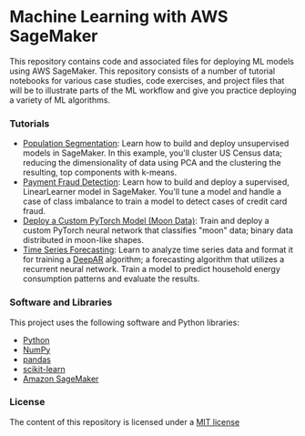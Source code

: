 # Machine Learning with AWS SageMaker
This repository contains code and associated files for deploying ML models using AWS SageMaker. This repository consists of a number of tutorial notebooks for various case studies, code exercises, and project files that will be to illustrate parts of the ML workflow and give you practice deploying a variety of ML algorithms.

### Tutorials

* [Population Segmentation](https://github.com/DanielWeller/Machine-Learning-with-AWS-SageMaker/tree/main/ML_SageMaker_Studies-master/Population_Segmentation): Learn how to build and deploy unsupervised models in SageMaker. In this example, you'll cluster US Census data; reducing the dimensionality of data using PCA and the clustering the resulting, top components with k-means.
* [Payment Fraud Detection](https://github.com/DanielWeller/Machine-Learning-with-AWS-SageMaker/tree/main/ML_SageMaker_Studies-master/Payment_Fraud_Detection): Learn how to build and deploy a supervised, LinearLearner model in SageMaker. You'll tune a model and handle a case of class imbalance to train a model to detect cases of credit card fraud.
* [Deploy a Custom PyTorch Model (Moon Data)](https://github.com/DanielWeller/Machine-Learning-with-AWS-SageMaker/tree/main/ML_SageMaker_Studies-master/Moon_Data): Train and deploy a custom PyTorch neural network that classifies "moon" data; binary data distributed in moon-like shapes.
* [Time Series Forecasting](https://github.com/DanielWeller/Machine-Learning-with-AWS-SageMaker/tree/main/ML_SageMaker_Studies-master/Time_Series_Forecasting): Learn to analyze time series data and format it for training a [DeepAR](https://docs.aws.amazon.com/sagemaker/latest/dg/deepar.html) algorithm; a forecasting algorithm that utilizes a recurrent neural network. Train a model to predict household energy consumption patterns and evaluate the results.


### Software and Libraries

This project uses the following software and Python libraries:

* [Python](https://www.python.org/downloads/release/python-364/)
* [NumPy](http://www.numpy.org/)
* [pandas](https://pandas.pydata.org/)
* [scikit-learn](https://scikit-learn.org/0.17/install.html)
* [Amazon SageMaker](https://aws.amazon.com/sagemaker/)

### License
The content of this repository is licensed under a [MIT license](LICENSE)
